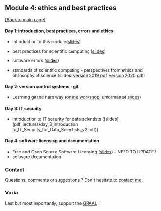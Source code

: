 ## Module 4: ethics and best practices

[[Back to main page]](../index.md)


#### Day 1: introduction, best practices, errors and ethics

- introduction to this module([slides](pdf_lectures/day1_1_intro.pdf))

- best practices for scientific computing ([slides](pdf_lectures/day1_2_BestPractices.pdf))

- software errors ([slides](pdf_lectures/day1_3_software_errors.pdf))

- standards of scientific computing - perspectives from ethics and philosophy of science  (slides: [version 2019 pdf](pdf_lectures/day1_4_Standards-Computing-2019.pdf), [version 2020 pdf](pdf_lectures/day1_4_Standards-Computing-2019.pdf))



#### Day 2: version control systems - git 

- Learning git the hard way ([online workshop](https://escodebar.github.io/trainings/git/#/), unformatted [slides](pdf_lectures/day2_Git_workshop.pdf))


#### Day 3: IT security

- introduction to IT security for data scientists ([slides](pdf_lectures/day_3_Introduction to_IT_Security_for_Data_Scientists_v2.pdf))

#### Day 4: software licensing and documentation

- Free and Open Source Software Licensing ([slides](pdf_lectures/day4_final_FOSS_slides_18.6.2020.pptx)) - NEED TO UPDATE !
- software documentation



### Contact

Questions, comments or suggestions ? Don't hesitate to [contact me](mailto:zufferey.marie@bluewin.ch) !



### Varia

Last but most importantly, support the [GRAAL](http://graal-defenseanimale.org) !

